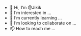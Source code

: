 - 👋 Hi, I’m @Jikik
- 👀 I’m interested in ...
- 🌱 I’m currently learning ...
- 💞️ I’m looking to collaborate on ...
- 📫 How to reach me ...

<!---
Jikik/Jikik is a ✨ special ✨ repository because its `README.md` (this file) appears on your GitHub profile.
You can click the Preview link to take a look at your changes.
--->
